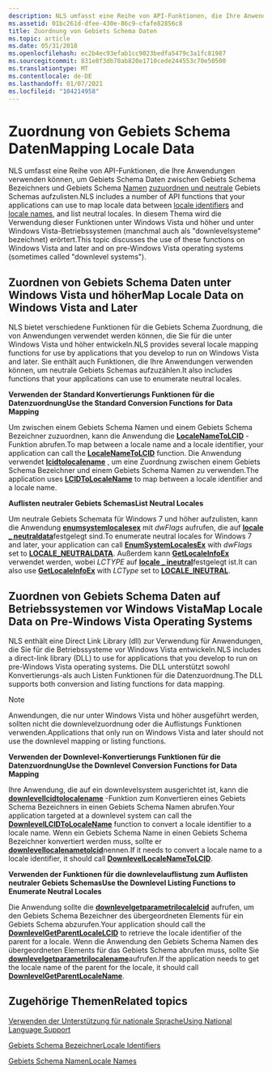 ```yaml
---
description: NLS umfasst eine Reihe von API-Funktionen, die Ihre Anwendungen verwenden können, um Gebiets Schema Daten zwischen Gebiets Schema Bezeichners und Gebiets Schema Namen zuzuordnen und neutrale Gebiets Schemas aufzulisten.
ms.assetid: 01bc261d-dfee-430e-86c9-cfafe82856c8
title: Zuordnung von Gebiets Schema Daten
ms.topic: article
ms.date: 05/31/2018
ms.openlocfilehash: ec2b4ec93efab1cc9023bedfa5479c3a1fc81987
ms.sourcegitcommit: 831e8f3db78ab820e1710cede244553c70e50500
ms.translationtype: MT
ms.contentlocale: de-DE
ms.lasthandoff: 01/07/2021
ms.locfileid: "104214958"
---
```

# <a name="mapping-locale-data"></a><span data-ttu-id="c55c6-103">Zuordnung von Gebiets Schema Daten</span><span class="sxs-lookup"><span data-stu-id="c55c6-103">Mapping Locale Data</span></span>

<span data-ttu-id="c55c6-104">NLS umfasst eine Reihe von API-Funktionen, die Ihre Anwendungen verwenden können, um Gebiets Schema Daten zwischen Gebiets Schema Bezeichners und Gebiets Schema [Namen](locale-names.md) [zuzuordnen und neutrale](locale-identifiers.md) Gebiets Schemas aufzulisten.</span><span class="sxs-lookup"><span data-stu-id="c55c6-104">NLS includes a number of API functions that your applications can use to map locale data between [locale identifiers](locale-identifiers.md) and [locale names](locale-names.md), and list neutral locales.</span></span> <span data-ttu-id="c55c6-105">In diesem Thema wird die Verwendung dieser Funktionen unter Windows Vista und höher und unter Windows Vista-Betriebssystemen (manchmal auch als "downlevelsysteme" bezeichnet) erörtert.</span><span class="sxs-lookup"><span data-stu-id="c55c6-105">This topic discusses the use of these functions on Windows Vista and later and on pre-Windows Vista operating systems (sometimes called "downlevel systems").</span></span>

## <a name="map-locale-data-on-windows-vista-and-later"></a><span data-ttu-id="c55c6-106">Zuordnen von Gebiets Schema Daten unter Windows Vista und höher</span><span class="sxs-lookup"><span data-stu-id="c55c6-106">Map Locale Data on Windows Vista and Later</span></span>

<span data-ttu-id="c55c6-107">NLS bietet verschiedene Funktionen für die Gebiets Schema Zuordnung, die von Anwendungen verwendet werden können, die Sie für die unter Windows Vista und höher entwickeln.</span><span class="sxs-lookup"><span data-stu-id="c55c6-107">NLS provides several locale mapping functions for use by applications that you develop to run on Windows Vista and later.</span></span> <span data-ttu-id="c55c6-108">Sie enthält auch Funktionen, die Ihre Anwendungen verwenden können, um neutrale Gebiets Schemas aufzuzählen.</span><span class="sxs-lookup"><span data-stu-id="c55c6-108">It also includes functions that your applications can use to enumerate neutral locales.</span></span>

<span data-ttu-id="c55c6-109">**Verwenden der Standard Konvertierungs Funktionen für die Datenzuordnung**</span><span class="sxs-lookup"><span data-stu-id="c55c6-109">**Use the Standard Conversion Functions for Data Mapping**</span></span>

<span data-ttu-id="c55c6-110">Um zwischen einem Gebiets Schema Namen und einem Gebiets Schema Bezeichner zuzuordnen, kann die Anwendung die [**LocaleNameToLCID**](/windows/desktop/api/Winnls/nf-winnls-localenametolcid) -Funktion abrufen.</span><span class="sxs-lookup"><span data-stu-id="c55c6-110">To map between a locale name and a locale identifier, your application can call the [**LocaleNameToLCID**](/windows/desktop/api/Winnls/nf-winnls-localenametolcid) function.</span></span> <span data-ttu-id="c55c6-111">Die Anwendung verwendet [**lcidtolocalename**](/windows/desktop/api/Winnls/nf-winnls-lcidtolocalename) , um eine Zuordnung zwischen einem Gebiets Schema Bezeichner und einem Gebiets Schema Namen zu verwenden.</span><span class="sxs-lookup"><span data-stu-id="c55c6-111">The application uses [**LCIDToLocaleName**](/windows/desktop/api/Winnls/nf-winnls-lcidtolocalename) to map between a locale identifier and a locale name.</span></span>

<span data-ttu-id="c55c6-112">**Auflisten neutraler Gebiets Schemas**</span><span class="sxs-lookup"><span data-stu-id="c55c6-112">**List Neutral Locales**</span></span>

<span data-ttu-id="c55c6-113">Um neutrale Gebiets Schemata für Windows 7 und höher aufzulisten, kann die Anwendung [**enumsystemlocalesex**](/windows/desktop/api/Winnls/nf-winnls-enumsystemlocalesex) mit *dwFlags* aufrufen, die auf [**locale \_ neutraldata**](locale-neutraldata.md)festgelegt sind.</span><span class="sxs-lookup"><span data-stu-id="c55c6-113">To enumerate neutral locales for Windows 7 and later, your application can call [**EnumSystemLocalesEx**](/windows/desktop/api/Winnls/nf-winnls-enumsystemlocalesex) with *dwFlags* set to [**LOCALE\_NEUTRALDATA**](locale-neutraldata.md).</span></span> <span data-ttu-id="c55c6-114">Außerdem kann [**GetLocaleInfoEx**](/windows/desktop/api/Winnls/nf-winnls-getlocaleinfoex) verwendet werden, wobei *LCTYPE* auf [**locale \_ ineutral**](locale-ineutral.md)festgelegt ist.</span><span class="sxs-lookup"><span data-stu-id="c55c6-114">It can also use [**GetLocaleInfoEx**](/windows/desktop/api/Winnls/nf-winnls-getlocaleinfoex) with *LCType* set to [**LOCALE\_INEUTRAL**](locale-ineutral.md).</span></span>

## <a name="map-locale-data-on-pre-windows-vista-operating-systems"></a><span data-ttu-id="c55c6-115">Zuordnen von Gebiets Schema Daten auf Betriebssystemen vor Windows Vista</span><span class="sxs-lookup"><span data-stu-id="c55c6-115">Map Locale Data on Pre-Windows Vista Operating Systems</span></span>

<span data-ttu-id="c55c6-116">NLS enthält eine Direct Link Library (dll) zur Verwendung für Anwendungen, die Sie für die Betriebssysteme vor Windows Vista entwickeln.</span><span class="sxs-lookup"><span data-stu-id="c55c6-116">NLS includes a direct-link library (DLL) to use for applications that you develop to run on pre-Windows Vista operating systems.</span></span> <span data-ttu-id="c55c6-117">Die DLL unterstützt sowohl Konvertierungs-als auch Listen Funktionen für die Datenzuordnung.</span><span class="sxs-lookup"><span data-stu-id="c55c6-117">The DLL supports both conversion and listing functions for data mapping.</span></span>

> [!Note]  
> <span data-ttu-id="c55c6-118">Anwendungen, die nur unter Windows Vista und höher ausgeführt werden, sollten nicht die downlevelzuordnung oder die Auflistungs Funktionen verwenden.</span><span class="sxs-lookup"><span data-stu-id="c55c6-118">Applications that only run on Windows Vista and later should not use the downlevel mapping or listing functions.</span></span>

 

<span data-ttu-id="c55c6-119">**Verwenden der Downlevel-Konvertierungs Funktionen für die Datenzuordnung**</span><span class="sxs-lookup"><span data-stu-id="c55c6-119">**Use the Downlevel Conversion Functions for Data Mapping**</span></span>

<span data-ttu-id="c55c6-120">Ihre Anwendung, die auf ein downlevelsystem ausgerichtet ist, kann die [**downlevellcidtolocalename**](downlevellcidtolocalename.md) -Funktion zum Konvertieren eines Gebiets Schema Bezeichners in einen Gebiets Schema Namen abrufen.</span><span class="sxs-lookup"><span data-stu-id="c55c6-120">Your application targeted at a downlevel system can call the [**DownlevelLCIDToLocaleName**](downlevellcidtolocalename.md) function to convert a locale identifier to a locale name.</span></span> <span data-ttu-id="c55c6-121">Wenn ein Gebiets Schema Name in einen Gebiets Schema Bezeichner konvertiert werden muss, sollte er [**downlevellocalenametolcid**](downlevellocalenametolcid.md)nennen.</span><span class="sxs-lookup"><span data-stu-id="c55c6-121">If it needs to convert a locale name to a locale identifier, it should call [**DownlevelLocaleNameToLCID**](downlevellocalenametolcid.md).</span></span>

<span data-ttu-id="c55c6-122">**Verwenden der Funktionen für die downlevelauflistung zum Auflisten neutraler Gebiets Schemas**</span><span class="sxs-lookup"><span data-stu-id="c55c6-122">**Use the Downlevel Listing Functions to Enumerate Neutral Locales**</span></span>

<span data-ttu-id="c55c6-123">Die Anwendung sollte die [**downlevelgetparametrilocalelcid**](downlevelgetparentlocalelcid.md) aufrufen, um den Gebiets Schema Bezeichner des übergeordneten Elements für ein Gebiets Schema abzurufen.</span><span class="sxs-lookup"><span data-stu-id="c55c6-123">Your application should call the [**DownlevelGetParentLocaleLCID**](downlevelgetparentlocalelcid.md) to retrieve the locale identifier of the parent for a locale.</span></span> <span data-ttu-id="c55c6-124">Wenn die Anwendung den Gebiets Schema Namen des übergeordneten Elements für das Gebiets Schema abrufen muss, sollte Sie [**downlevelgetparametrilocalename**](downlevelgetparentlocalename.md)aufrufen.</span><span class="sxs-lookup"><span data-stu-id="c55c6-124">If the application needs to get the locale name of the parent for the locale, it should call [**DownlevelGetParentLocaleName**](downlevelgetparentlocalename.md).</span></span>

## <a name="related-topics"></a><span data-ttu-id="c55c6-125">Zugehörige Themen</span><span class="sxs-lookup"><span data-stu-id="c55c6-125">Related topics</span></span>

<dl> <dt>

[<span data-ttu-id="c55c6-126">Verwenden der Unterstützung für nationale Sprache</span><span class="sxs-lookup"><span data-stu-id="c55c6-126">Using National Language Support</span></span>](using-national-language-support.md)
</dt> <dt>

[<span data-ttu-id="c55c6-127">Gebiets Schema Bezeichner</span><span class="sxs-lookup"><span data-stu-id="c55c6-127">Locale Identifiers</span></span>](locale-identifiers.md)
</dt> <dt>

[<span data-ttu-id="c55c6-128">Gebiets Schema Namen</span><span class="sxs-lookup"><span data-stu-id="c55c6-128">Locale Names</span></span>](locale-names.md)
</dt> </dl>

 

 



